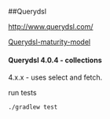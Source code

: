 ##Querydsl

http://www.querydsl.com/ 

[Querydsl-maturity-model](https://griffio.github.io/java/2014/09/01/Querydsl-maturity-model/)

#### Querydsl 4.0.4 - collections

4.x.x - uses select and fetch. 

run tests

~~~
./gradlew test
~~~